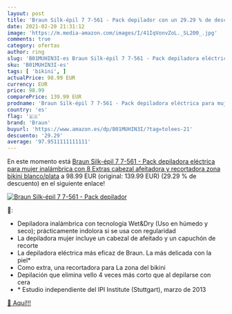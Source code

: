 ```yaml
---
layout: post
title: 'Braun Silk-épil 7 7-561 - Pack depilador con un 29.29 % de descuento'
date: 2021-02-20 21:31:12
image: 'https://m.media-amazon.com/images/I/41IqVonvZoL._SL200_.jpg'
comments: true
category: ofertas
author: ring
slug: 'B01MUHIN3I-es Braun Silk-épil 7 7-561 - Pack depiladora eléctrica para...'
sku: 'B01MUHIN3I-es'
tags: [ 'bikini', ]
actualPrice: 98.99 EUR
currency: EUR
price: 98.99
comparePrice: 139.99 EUR
prodname: 'Braun Silk-épil 7 7-561 - Pack depiladora eléctrica para mujer  inalámbrica con 8 Extras  cabezal afeitadora y recortadora zona bikini  blanco/plata'
country: 'es'
flag: '🇪🇸'
brand: 'Braun'
buyurl: 'https://www.amazon.es/dp/B01MUHIN3I/?tag=tolees-21'
descuento: '29.29'
average: '97.9511111111111'
---
```


En este momento está [Braun Silk-épil 7 7-561 - Pack depiladora eléctrica para mujer  inalámbrica con 8 Extras  cabezal afeitadora y recortadora zona bikini  blanco/plata](https://www.amazon.es/dp/B01MUHIN3I/?tag=tolees-21) a 98.99 EUR (original: 139.99 EUR) (29.29 %  de descuento) en el siguiente enlace!

[![Braun Silk-épil 7 7-561 - Pack depilador](https://m.media-amazon.com/images/I/41IqVonvZoL._SL200_.jpg)](https://www.amazon.es/dp/B01MUHIN3I/?tag=tolees-21)

🔎:

- Depiladora inalámbrica con tecnología Wet&Dry (Uso en húmedo y seco); prácticamente indolora si se usa con regularidad
- La depiladora mujer incluye un cabezal de afeitado y un capuchón de recorte
- La depiladora eléctrica más eficaz de Braun. La más delicada con la piel*
- Como extra, una recortadora para La zona del bikini
- Depilación que elimina vello 4 veces más corto que al depilarse con cera
- * Estudio independiente del IPI Institute (Stuttgart), marzo de 2013

[🛒 Aquí!!!](https://www.amazon.es/dp/B01MUHIN3I/?tag=tolees-21)
